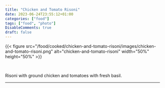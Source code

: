 ```yaml
---
title: "Chicken and Tomato Risoni"
date: 2023-06-24T23:55:12+01:00
categories: ["food"]
tags: ["food", "photo"]
DisableComments: true
draft: false
---
```


{{< figure src="/food/cooked/chicken-and-tomato-risoni/images/chicken-and-tomato-risoni.png" alt="chicken-and-tomato-risoni" width="50%" height="50%" >}}

<br>

Risoni with ground chicken and tomatoes with fresh basil.

---